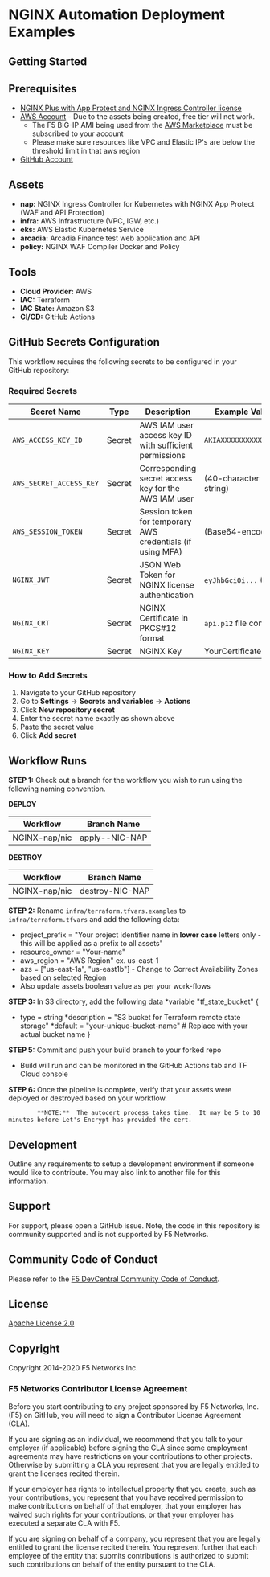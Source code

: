 # NGINX Automation Deployment Examples


## Getting Started

## Prerequisites

* [NGINX Plus with App Protect and NGINX Ingress Controller license](https://www.nginx.com/free-trial-request/)
* [AWS Account](https://aws.amazon.com) - Due to the assets being created, free tier will not work.
  * The F5 BIG-IP AMI being used from the [AWS Marketplace](https://aws.amazon.com/marketplace) must be subscribed to your account
  * Please make sure resources like VPC and Elastic IP's are below the threshold limit in that aws region
* [GitHub Account](https://github.com)

## Assets

* **nap:**       NGINX Ingress Controller for Kubernetes with NGINX App Protect (WAF and API Protection)
* **infra:**     AWS Infrastructure (VPC, IGW, etc.)
* **eks:**       AWS Elastic Kubernetes Service
* **arcadia:**   Arcadia Finance test web application and API
* **policy:**    NGINX WAF Compiler Docker and Policy 

## Tools

* **Cloud Provider:** AWS
* **IAC:** Terraform
* **IAC State:** Amazon S3
* **CI/CD:** GitHub Actions


## GitHub Secrets Configuration

This workflow requires the following secrets to be configured in your GitHub repository:

### Required Secrets

| Secret Name            | Type    | Description                                                                 | Example Value/Format        |
|------------------------|---------|-----------------------------------------------------------------------------|----------------------------|
| `AWS_ACCESS_KEY_ID`     | Secret  | AWS IAM user access key ID with sufficient permissions                     | `AKIAXXXXXXXXXXXXXXXX`     |
| `AWS_SECRET_ACCESS_KEY` | Secret  | Corresponding secret access key for the AWS IAM user                       | (40-character mixed case string) |
| `AWS_SESSION_TOKEN`     | Secret  | Session token for temporary AWS credentials (if using MFA)                 | (Base64-encoded string)    |
| `NGINX_JWT`             | Secret  | JSON Web Token for NGINX license authentication                           | `eyJhbGciOi...` (JWT format) |
| `NGINX_CRT`             | Secret  | NGINX Certificate in PKCS#12 format                                    | `api.p12` file contents    |
| `NGINX_KEY`             | Secret  | NGINX Key                                                              | YourCertificatePassword123 |

### How to Add Secrets

1. Navigate to your GitHub repository
2. Go to **Settings** → **Secrets and variables** → **Actions**
3. Click **New repository secret**
4. Enter the secret name exactly as shown above
5. Paste the secret value
6. Click **Add secret**



## Workflow Runs

**STEP 1:** Check out a branch for the workflow you wish to run using the following naming convention. 

  **DEPLOY**
  
  | Workflow     | Branch Name      |
  | ------------ | ---------------- |
  | NGINX-nap/nic| apply--NIC-NAP   |

 
  **DESTROY**
  
  | Workflow     | Branch Name       |
  | ------------ | ----------------- |
  | NGINX-nap/nic| destroy-NIC-NAP   |



**STEP 2:** Rename `infra/terraform.tfvars.examples` to `infra/terraform.tfvars` and add the following data:
  * project_prefix  = "Your project identifier name in **lower case** letters only - this will be applied as a prefix to all assets"
  * resource_owner = "Your-name"
  * aws_region     = "AWS Region" ex. us-east-1
  * azs            = ["us-east-1a", "us-east1b"] - Change to Correct Availability Zones based on selected Region
  * Also update assets boolean value as per your work-flows

**STEP 3:**  In  S3 directory, add the following data 
*variable "tf_state_bucket" {
 * type        = string
  *description = "S3 bucket for Terraform remote state storage"
 *default     = "your-unique-bucket-name"  # Replace with your actual bucket name
}

 



**STEP 5:** Commit and push your build branch to your forked repo
  * Build will run and can be monitored in the GitHub Actions tab and TF Cloud console


**STEP 6:** Once the pipeline is complete, verify that your assets were deployed or destroyed based on your workflow. 

            **NOTE:**  The autocert process takes time.  It may be 5 to 10 minutes before Let's Encrypt has provided the cert.


## Development

Outline any requirements to setup a development environment if someone would like to contribute.  You may also link to another file for this information.

## Support

For support, please open a GitHub issue.  Note, the code in this repository is community supported and is not supported by F5 Networks.  

## Community Code of Conduct

Please refer to the [F5 DevCentral Community Code of Conduct](code_of_conduct.md).

## License

[Apache License 2.0](LICENSE)

## Copyright

Copyright 2014-2020 F5 Networks Inc.

### F5 Networks Contributor License Agreement

Before you start contributing to any project sponsored by F5 Networks, Inc. (F5) on GitHub, you will need to sign a Contributor License Agreement (CLA).

If you are signing as an individual, we recommend that you talk to your employer (if applicable) before signing the CLA since some employment agreements may have restrictions on your contributions to other projects.
Otherwise by submitting a CLA you represent that you are legally entitled to grant the licenses recited therein.

If your employer has rights to intellectual property that you create, such as your contributions, you represent that you have received permission to make contributions on behalf of that employer, that your employer has waived such rights for your contributions, or that your employer has executed a separate CLA with F5.

If you are signing on behalf of a company, you represent that you are legally entitled to grant the license recited therein.
You represent further that each employee of the entity that submits contributions is authorized to submit such contributions on behalf of the entity pursuant to the CLA.
